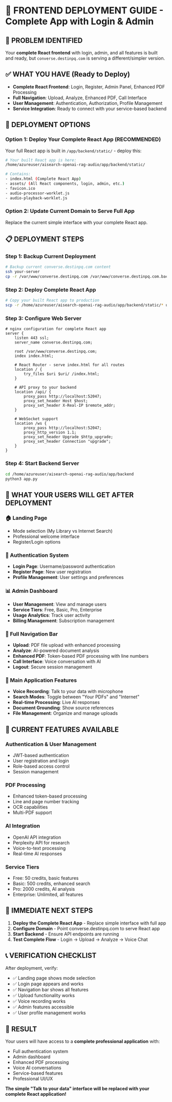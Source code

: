 # 🚀 FRONTEND DEPLOYMENT GUIDE - Complete App with Login & Admin

## 🎯 PROBLEM IDENTIFIED

Your **complete React frontend** with login, admin, and all features is built and ready, but `converse.destinpq.com` is serving a different/simpler version.

## ✅ WHAT YOU HAVE (Ready to Deploy)

- **Complete React Frontend**: Login, Register, Admin Panel, Enhanced PDF Processing
- **Full Navigation**: Upload, Analyze, Enhanced PDF, Call Interface
- **User Management**: Authentication, Authorization, Profile Management
- **Service Integration**: Ready to connect with your service-based backend

## 🔧 DEPLOYMENT OPTIONS

### Option 1: Deploy Your Complete React App (RECOMMENDED)

Your full React app is built in `/app/backend/static/` - deploy this:

```bash
# Your built React app is here:
/home/azureuser/aisearch-openai-rag-audio/app/backend/static/

# Contains:
- index.html (Complete React App)
- assets/ (All React components, login, admin, etc.)
- favicon.ico
- audio-processor-worklet.js
- audio-playback-worklet.js
```

### Option 2: Update Current Domain to Serve Full App

Replace the current simple interface with your complete React app.

## 📋 DEPLOYMENT STEPS

### Step 1: Backup Current Deployment

```bash
# Backup current converse.destinpq.com content
ssh your-server
cp -r /var/www/converse.destinpq.com /var/www/converse.destinpq.com.backup
```

### Step 2: Deploy Complete React App

```bash
# Copy your built React app to production
scp -r /home/azureuser/aisearch-openai-rag-audio/app/backend/static/* user@server:/var/www/converse.destinpq.com/
```

### Step 3: Configure Web Server

```nginx
# nginx configuration for complete React app
server {
    listen 443 ssl;
    server_name converse.destinpq.com;

    root /var/www/converse.destinpq.com;
    index index.html;

    # React Router - serve index.html for all routes
    location / {
        try_files $uri $uri/ /index.html;
    }

    # API proxy to your backend
    location /api/ {
        proxy_pass http://localhost:52047;
        proxy_set_header Host $host;
        proxy_set_header X-Real-IP $remote_addr;
    }

    # WebSocket support
    location /ws {
        proxy_pass http://localhost:52047;
        proxy_http_version 1.1;
        proxy_set_header Upgrade $http_upgrade;
        proxy_set_header Connection "upgrade";
    }
}
```

### Step 4: Start Backend Server

```bash
cd /home/azureuser/aisearch-openai-rag-audio/app/backend
python3 app.py
```

## 🎨 WHAT YOUR USERS WILL GET AFTER DEPLOYMENT

### 🏠 Landing Page

- Mode selection (My Library vs Internet Search)
- Professional welcome interface
- Register/Login options

### 🔐 Authentication System

- **Login Page**: Username/password authentication
- **Register Page**: New user registration
- **Profile Management**: User settings and preferences

### 📊 Admin Dashboard

- **User Management**: View and manage users
- **Service Tiers**: Free, Basic, Pro, Enterprise
- **Usage Analytics**: Track user activity
- **Billing Management**: Subscription management

### 🧭 Full Navigation Bar

- **Upload**: PDF file upload with enhanced processing
- **Analyze**: AI-powered document analysis
- **Enhanced PDF**: Token-based PDF processing with line numbers
- **Call Interface**: Voice conversation with AI
- **Logout**: Secure session management

### 🎯 Main Application Features

- **Voice Recording**: Talk to your data with microphone
- **Search Modes**: Toggle between "Your PDFs" and "Internet"
- **Real-time Processing**: Live AI responses
- **Document Grounding**: Show source references
- **File Management**: Organize and manage uploads

## 🔧 CURRENT FEATURES AVAILABLE

### Authentication & User Management

- JWT-based authentication
- User registration and login
- Role-based access control
- Session management

### PDF Processing

- Enhanced token-based processing
- Line and page number tracking
- OCR capabilities
- Multi-PDF support

### AI Integration

- OpenAI API integration
- Perplexity API for research
- Voice-to-text processing
- Real-time AI responses

### Service Tiers

- Free: 50 credits, basic features
- Basic: 500 credits, enhanced search
- Pro: 2000 credits, AI analysis
- Enterprise: Unlimited, all features

## 🚀 IMMEDIATE NEXT STEPS

1. **Deploy the Complete React App** - Replace simple interface with full app
2. **Configure Domain** - Point converse.destinpq.com to serve React app
3. **Start Backend** - Ensure API endpoints are running
4. **Test Complete Flow** - Login → Upload → Analyze → Voice Chat

## 📞 VERIFICATION CHECKLIST

After deployment, verify:

- ✅ Landing page shows mode selection
- ✅ Login page appears and works
- ✅ Navigation bar shows all features
- ✅ Upload functionality works
- ✅ Voice recording works
- ✅ Admin features accessible
- ✅ User profile management works

## 🎉 RESULT

Your users will have access to a **complete professional application** with:

- Full authentication system
- Admin dashboard
- Enhanced PDF processing
- Voice AI conversations
- Service-based features
- Professional UI/UX

**The simple "Talk to your data" interface will be replaced with your complete React application!**
